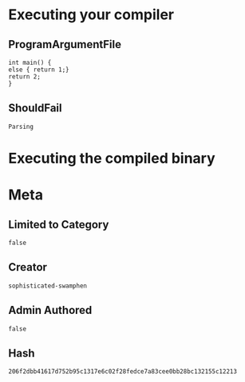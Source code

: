 # Executing your compiler

## ProgramArgumentFile

```
int main() {
else { return 1;}
return 2;
}
```

## ShouldFail

```
Parsing
```

# Executing the compiled binary

# Meta

## Limited to Category

```
false
```

## Creator

```
sophisticated-swamphen
```

## Admin Authored

```
false
```

## Hash

```
206f2dbb41617d752b95c1317e6c02f28fedce7a83cee0bb28bc132155c12213
```
